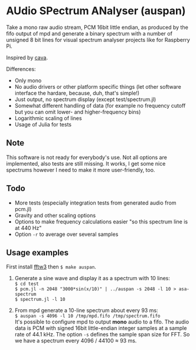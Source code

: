 # AUdio SPectrum ANalyser (auspan)

Take a mono raw audio stream, PCM 16bit little endian, as produced by the fifo
output of mpd and generate a binary spectrum with a number of unsigned 8 bit
lines for visual spectrum analyser projects like for Raspberry Pi.

Inspired by [cava](https://github.com/karlstav/cava).

Differences:

- Only mono
- No audio drivers or other platform specific things (let other software
  interface the hardare, because, duh, that's simple!)
- Just output, no spectrum display (except test/spectrum.jl)
- Somewhat different handling of data (for example no frequency cutoff but you
  can omit lower- and higher-frequency bins)
- Logarithmic scaling of lines
- Usage of Julia for tests

## Note

This software is not ready for everybody's use. Not all options are
implemented, also tests are still missing. It works, I get some nice spectrums
however I need to make it more user-friendly, too.

## Todo

- More tests (especially integration tests from generated audio from pcm.jl)
- Gravity and other scaling options
- Options to make frequency calculations easier "so this spectrum line is at
  440 Hz"
- Option `-r` to average over several samples

## Usage examples

First install [fftw3](http://fftw.org) then `$ make auspan`.

1. Generate a sine wave and display it as a spectrum with 10 lines:
  <br>`$ cd test`
  <br>`$ pcm.jl -n 2048 "3000*sin(x/10)" | ../auspan -s 2048 -l 10 > asa-spectrum`
  <br>`$ spectrum.jl -l 10`

1. From mpd generate a 10-line spectrum about every 93 ms:
   <br>`$ auspan -s 4096 -l 10 /tmp/mpd.fifo /tmp/spectrum.fifo`
  <br>It's possible to configure mpd to output **mono** audio to a fifo. The
   audio data is PCM with signed 16bit little-endian integer samples at a
   sample rate of 44.1 kHz. The option `-s` defines the sample span size for
   FFT. So we have a spectrum every 4096 / 44100 ≈ 93 ms.